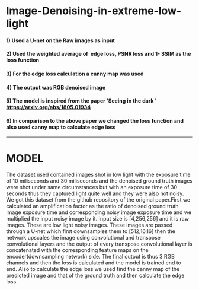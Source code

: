 # Image-Denoising-in-extreme-low-light
#### 1) Used a U-net on the Raw images as input
#### 2) Used the weighted average of ​ edge loss, PSNR loss and 1- SSIM​ as the loss function
#### 3) For the edge loss calculation a canny map was used
#### 4) The output was RGB denoised image
#### 5) The model is inspired from the paper 'Seeing in the dark ' https://arxiv.org/abs/1805.01934
#### 6) In comparison to the above paper we changed the loss function and also used canny map to calculate   edge loss
_______________________________________________________________________________________________________________________________

# MODEL
The dataset used contained images shot in low light with the exposure time of 10 miliseconds and 30 miliseconds and the denoised ground truth images were shot under same circumstances but with an exposure time of 30 seconds thus they captured light quite well and they were also not noisy. We got this dataset from the github repository of the original paper.First we calculated an amplification factor as the ratio of denoised ground truth image exposure time and corresponding noisy image exposure time and we multiplied the input noisy image by it. Input size is [4,256,256] and it is raw images. These are low light noisy images. These images are passed through a U-net which first downsamples them to [512,16,16] then the network upscales the image using convolutional and transpose convolutional layers and the output of every transpose convolutional layer is concatenated with the corresponding feature maps on the encoder(downsampling network) side. The final output is thus 3 RGB channels and then the loss is calculated and the model is trained end to end. Also to calculate the edge loss we used find the canny map of the predicted image and that of the ground truth and then calculate the edge loss.


